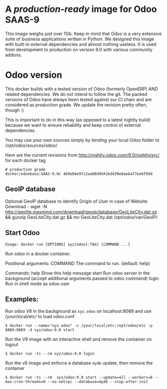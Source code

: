 A *production-ready* image for Odoo SAAS-9 
==========================================

This image weighs just over 1Gb. Keep in mind that Odoo is a very extensive suite of business applications written in Python. We designed this image with built-in external dependencies and almost nothing useless. It is used from development to production on version 9.0 with various community addons.

Odoo version
============

This docker builds with a tested version of Odoo (formerly OpenERP) AND related dependencies. We do not intend to follow the git. The packed versions of Odoo have always been tested against our CI chain and are considered as production grade. We update the revision pretty often, though :)

This is important to do in this way (as opposed to a latest nightly build) because we want to ensure reliability and keep control of external dependencies.

You may use your own sources simply by binding your local Odoo folder to /opt/odoo/sources/odoo/

Here are the current revisions from http://nightly.odoo.com/9.0/nightly/src/ for each docker tag

    # production grade
    docker/odoobase:SAAS-9.0c 469e04e97c2aa60d9d41bd430e0aeba77ee6f9dd

GeoIP database
--------------
Optional GeoIP database to identify Origin of User in case of Website
Download - wget -N http://geolite.maxmind.com/download/geoip/database/GeoLiteCity.dat.gz && gunzip GeoLiteCity.dat.gz && mv GeoLiteCity.dat /opt/odoo/var/GeoIP/

Start Odoo
----------

`Usage: docker run [OPTIONS] xyz/odoo[:TAG] [COMMAND ...]`

Run odoo in a docker container.

Positional arguments:
  COMMAND          The command to run. (default: help)

Commands:
  help             Show this help message
  start            Run odoo server in the background (accept additional arguments passed to odoo command)
  login            Run in shell mode as odoo user

Examples:
----------
  
  Run odoo V8 in the background as `xyz.odoo` on localhost:8069 and use /your/local/etc/ to load odoo.conf

	$ docker run --name="xyz.odoo" -v /your/local/etc:/opt/odoo/etc -p 8069:8069 -d xyz/odoo:9.0 start

  Run the V9 image with an interactive shell and remove the container on logout

  	$ docker run -ti --rm xyz/odoo:9.0 login

  Run the v8 image and enforce a database `mydb` update, then remove the container

	$ docker run -ti --rm  xyz/odoo:9.0 start --update=all --workers=0 --max-cron-threads=0 --no-xmlrpc --database=mydb --stop-after-init
